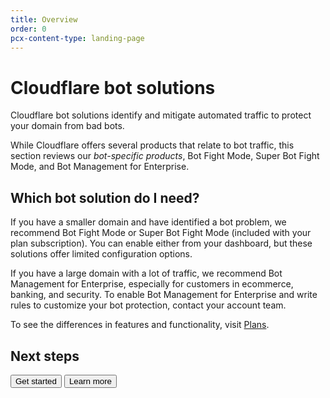 ```yaml
---
title: Overview
order: 0
pcx-content-type: landing-page
---
```


# Cloudflare bot solutions

Cloudflare bot solutions identify and mitigate automated traffic to protect your domain from bad bots.

While Cloudflare offers several products that relate to bot traffic, this section reviews our _bot-specific products_, Bot Fight Mode, Super Bot Fight Mode, and Bot Management for Enterprise.

## Which bot solution do I need?

If you have a smaller domain and have identified a bot problem, we recommend Bot Fight Mode or Super Bot Fight Mode (included with your plan subscription). You can enable either from your dashboard, but these solutions offer limited configuration options.

If you have a large domain with a lot of traffic, we recommend Bot Management for Enterprise, especially for customers in ecommerce, banking, and security. To enable Bot Management for Enterprise and write rules to customize your bot protection, contact your account team.

To see the differences in features and functionality, visit [Plans](/plans/).

## Next steps

<ButtonGroup>
  <Button type="primary" href="/get-started">
    Get started
  </Button>
  <Button type="secondary" href="/concepts">
    Learn more
  </Button>
</ButtonGroup>
